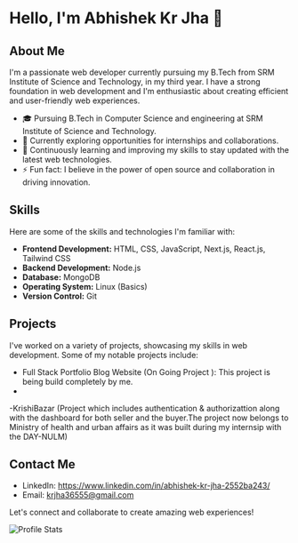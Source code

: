 # Hello, I'm Abhishek Kr Jha 👋

## About Me

I'm a passionate web developer currently pursuing my B.Tech from SRM Institute of Science and Technology, in my third year. I have a strong foundation in web development and I'm enthusiastic about creating efficient and user-friendly web experiences.

- 🎓 Pursuing B.Tech in Computer Science and engineering at SRM Institute of Science and Technology.
- 💼 Currently exploring opportunities for internships and collaborations.
- 🌱 Continuously learning and improving my skills to stay updated with the latest web technologies.
- ⚡ Fun fact: I believe in the power of open source and collaboration in driving innovation.

## Skills

Here are some of the skills and technologies I'm familiar with:

- **Frontend Development:** HTML, CSS, JavaScript, Next.js, React.js, Tailwind CSS
- **Backend Development:** Node.js
- **Database:** MongoDB
- **Operating System:** Linux (Basics)
- **Version Control:** Git

## Projects

I've worked on a variety of projects, showcasing my skills in web development. Some of my notable projects include:

- Full Stack Portfolio Blog Website (On Going Project ): This project is being build completely by me.
- 
-KrishiBazar (Project which includes authentication & authorizattion along with the dashboard for both seller and the buyer.The project now belongs to Ministry of health and urban affairs as it was built during my internsip with the DAY-NULM)

## Contact Me

- LinkedIn: https://www.linkedin.com/in/abhishek-kr-jha-2552ba243/
- Email: krjha36555@gmail.com

Let's connect and collaborate to create amazing web experiences!

![Profile Stats](https://github-readme-stats.vercel.app/api?username=AbhishekJha-45&show_icons=true)

